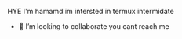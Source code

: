 HYE I'm hamamd 
im intersted in termux
intermidate
- 💞️ I’m looking to collaborate 
you cant reach me

<!---
00DFFGHH/00DFFGHH is a ✨ special ✨ repository because its `README.md` (this file) appears on your GitHub profile.
You can click the Preview link to take a look at your changes.
--->
